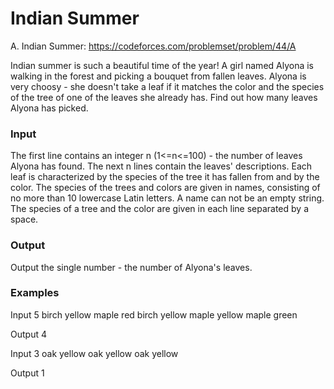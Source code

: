 # Indian Summer
A. Indian Summer: https://codeforces.com/problemset/problem/44/A

Indian summer is such a beautiful time of the year!
A girl named Alyona is walking in the forest and picking a bouquet from fallen leaves.
Alyona is very choosy -
she doesn't take a leaf if it matches the color and the species of the tree of one of the leaves she already has.
Find out how many leaves Alyona has picked.

### Input
The first line contains an integer n (1<=n<=100) - the number of leaves Alyona has found.
The next n lines contain the leaves' descriptions.
Each leaf is characterized by the species of the tree it has fallen from and by the color.
The species of the trees and colors are given in names, consisting of no more than 10 lowercase Latin letters.
A name can not be an empty string. The species of a tree and the color are given in each line separated by a space.

### Output
Output the single number - the number of Alyona's leaves.

### Examples
Input
5
birch yellow
maple red
birch yellow
maple yellow
maple green

Output
4

Input
3
oak yellow
oak yellow
oak yellow

Output
1
